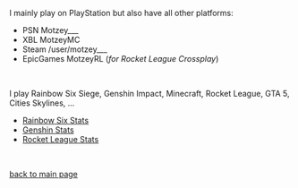 I mainly play on PlayStation but also have all other platforms:
- PSN         Motzey___
- XBL         MotzeyMC 
- Steam       /user/motzey___
- EpicGames   MotzeyRL (<i>for Rocket League Crossplay</i>)
</br>

I play Rainbow Six Siege, Genshin Impact, Minecraft, Rocket League, GTA 5, Cities Skylines, ...
- <a href="https://www.ubisoft.com/de-de/game/rainbow-six/siege/stats/summary/aa84e9bd-87fb-474a-9c9b-5f9e1e021881"> Rainbow Six Stats </a>
- <a href="https://act.hoyolab.com/app/community-game-records-sea/index.html?bbs_presentation_style=fullscreen&bbs_auth_required=true&v=102&gid=2&user_id=237029647&bbs_theme=dark&bbs_theme_device=0#/ys"> Genshin Stats </a>
- <a href="https://rocketleague.tracker.network/rocket-league/profile/epic/MotzeyRL/overview"> Rocket League Stats </a>
<br>

<a href="https://github.com/404-MotzeyNotFound"> back to main page </a>
